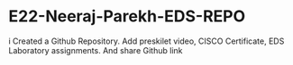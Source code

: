 # E22-Neeraj-Parekh-EDS-REPO
i Created a  Github Repository. Add preskilet video, CISCO Certificate, EDS Laboratory assignments. And share Github link 
